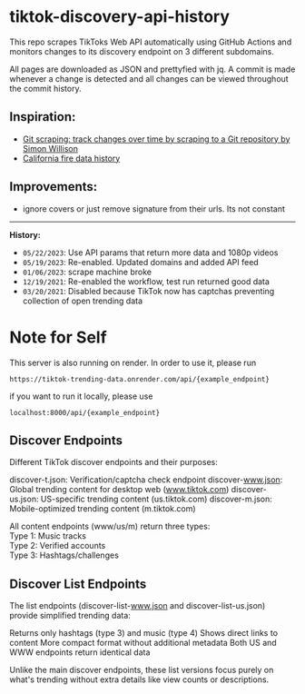 # tiktok-discovery-api-history
This repo scrapes TikToks Web API automatically using GitHub Actions and monitors changes to its discovery endpoint on 3 different subdomains.

All pages are downloaded as JSON and prettyfied with jq. A commit is made whenever a change is detected and all changes can be viewed throughout the commit history.


## Inspiration: 
 - [Git scraping: track changes over time by scraping to a Git repository by Simon Willison](https://simonwillison.net/2020/Oct/9/git-scraping/)
 - [California fire data history](https://github.com/simonw/ca-fires-history)

## Improvements: 
 - ignore covers or just remove signature from their urls. Its not constant

---
**History:**
- `05/22/2023`: Use API params that return more data and 1080p videos
- `05/19/2023`: Re-enabled. Updated domains and added API feed
- `01/06/2023`: scrape machine broke
- `12/19/2021`: Re-enabled the workflow, test run returned good data
- `03/20/2021`: Disabled because TikTok now has captchas preventing collection of open trending data

# Note for Self
This server is also running on render. In order to use it, please run
```
https://tiktok-trending-data.onrender.com/api/{example_endpoint}
```

if you want to run it locally, please use 
```
localhost:8000/api/{example_endpoint}
```
## Discover Endpoints
Different TikTok discover endpoints and their purposes:

discover-t.json: Verification/captcha check endpoint
discover-www.json: Global trending content for desktop web (www.tiktok.com)
discover-us.json: US-specific trending content (us.tiktok.com)
discover-m.json: Mobile-optimized trending content (m.tiktok.com)

All content endpoints (www/us/m) return three types:
 </br>
Type 1: Music tracks </br>
Type 2: Verified accounts </br>
Type 3: Hashtags/challenges </br>

## Discover List Endpoints
The list endpoints (discover-list-www.json and discover-list-us.json) provide simplified trending data:

Returns only hashtags (type 3) and music (type 4)
Shows direct links to content
More compact format without additional metadata
Both US and WWW endpoints return identical data

Unlike the main discover endpoints, these list versions focus purely on what's trending without extra details like view counts or descriptions.
